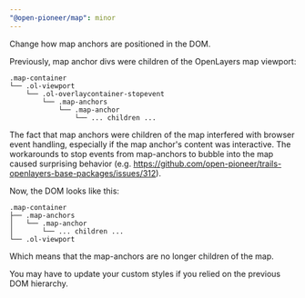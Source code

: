 ```yaml
---
"@open-pioneer/map": minor
---
```


Change how map anchors are positioned in the DOM.

Previously, map anchor divs were children of the OpenLayers map viewport:

```
.map-container
└── .ol-viewport
    └── .ol-overlaycontainer-stopevent
        └── .map-anchors
            └── .map-anchor
                └── ... children ...
```

The fact that map anchors were children of the map interfered with browser event handling, especially if the map anchor's content was interactive.
The workarounds to stop events from map-anchors to bubble into the map caused surprising behavior (e.g. https://github.com/open-pioneer/trails-openlayers-base-packages/issues/312).

Now, the DOM looks like this:

```
.map-container
├── .map-anchors
│   └── .map-anchor
│       └── ... children ...
└── .ol-viewport
```

Which means that the map-anchors are no longer children of the map.

You may have to update your custom styles if you relied on the previous DOM hierarchy.
